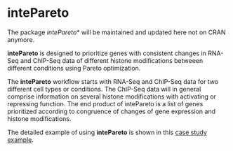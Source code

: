# intePareto
The package *intePareto** will be maintained and updated here not on CRAN anymore.

**intePareto** is designed to prioritize genes with consistent changes in RNA-Seq and ChIP-Seq data of different histone modifications betweeen different conditions using Pareto optimization.

The **intePareto** workflow starts with RNA-Seq and ChIP-Seq data for two different cell types or conditions. The ChIP-Seq data will in general comprise information on several histone modifications with activating or repressing function. The end product of intePareto is a list of genes prioritized according to congruence of changes of gene expression and histone modifications.

The detailed example of using **intePareto** is shown in this [case study example](https://static-content.springer.com/esm/art%3A10.1186%2Fs12864-020-07205-6/MediaObjects/12864_2020_7205_MOESM1_ESM.pdf).
